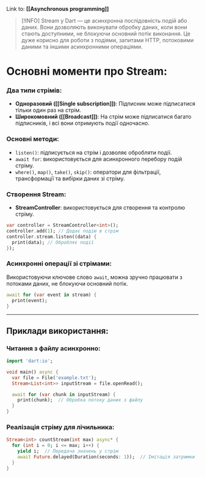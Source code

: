 Link to: **[[Asynchronous programming]]**

> [!INFO]
> Stream у Dart — це асинхронна послідовність подій або даних. Вони дозволяють виконувати обробку даних, коли вони стають доступними, не блокуючи основний потік виконання. Це дуже корисно для роботи з подіями, запитами HTTP, потоковими даними та іншими асинхронними операціями.

# Основні моменти про Stream:

### Два типи стрімів:
- **Одноразовий ([[Single subscription]])**: Підписник може підписатися тільки один раз на стрім.
- **Широкомовний ([[Broadcast]])**: На стрім може підписатися багато підписників, і всі вони отримують події одночасно.

### Основні методи:
- `listen()`: підписується на стрім і дозволяє обробляти події.
- `await for`: використовується для асинхронного перебору подій стріму.
- `where()`, `map()`, `take()`, `skip()`: оператори для фільтрації, трансформації та вибірки даних зі стріму.

### Створення Stream:
- **StreamController**: використовується для створення та контролю стріму.

```dart
var controller = StreamController<int>();
controller.add(1); // Додає подію в стрім
controller.stream.listen((data) {
  print(data); // Обробляє події
});
```

### Асинхронні операції зі стрімами:

Використовуючи ключове слово `await`, можна зручно працювати з потоками даних, не блокуючи основний потік.

```dart
await for (var event in stream) {
  print(event);
}
```

---
## Приклади використання:


### Читання з файлу асинхронно:

```dart
import 'dart:io';

void main() async {
  var file = File('example.txt');
  Stream<List<int>> inputStream = file.openRead();

  await for (var chunk in inputStream) {
    print(chunk);  // Обробка потоку даних з файлу
  }
}
```

### Реалізація стріму для лічильника:

```dart
Stream<int> countStream(int max) async* {
  for (int i = 0; i <= max; i++) {
    yield i;  // Передача значень у стрім
    await Future.delayed(Duration(seconds: 1));  // Імітація затримки
  }
}
```
